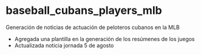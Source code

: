 # baseball_cubans_players_mlb

Generación de noticias de actuación de peloteros cubanos en la MLB
- Agregada una plantilla en la generación de los resúmenes de los juegos
- Actualizada noticia jornada 5 de agosto
